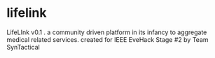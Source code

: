 # lifelink
LifeLInk v0.1 . a community driven platform in its infancy to aggregate medical related services. created for IEEE EveHack Stage #2 by Team SynTactical
